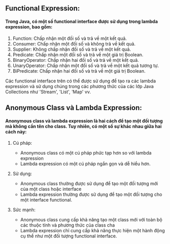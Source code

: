
## Functional Expression:

#### Trong Java, có một số functional interface được sử dụng trong lambda expression, bao gồm:

1. Function: Chấp nhận một đối số và trả về một kết quả.
2. Consumer: Chấp nhận một đối số và không trả về kết quả.
3. Supplier: Không chấp nhận đối số và trả về một kết quả.
4. Predicate: Chấp nhận một đối số và trả về một giá trị Boolean.
5. BinaryOperator: Chấp nhận hai đối số và trả về một kết quả.
6. UnaryOperator: Chấp nhận một đối số và trả về một kết quả tương tự.
7. BiPredicate: Chấp nhận hai đối số và trả về một giá trị Boolean.


Các functional interface trên có thể được sử dụng để tạo ra các lambda expression và sử dụng chúng trong các phương thức của các lớp Java Collections như 'Stream', 'List', 'Map' vv.



## Anonymous Class và Lambda Expression: 

#### Anonymous class và lambda expression là hai cách để tạo một đối tượng mà không cần tên cho class. Tuy nhiên, có một số sự khác nhau giữa hai cách này:


1. Cú pháp: 
    - Anonymous class có một cú pháp phức tạp hơn so với lambda expression
    - Lambda expression có một cú pháp ngắn gọn và dễ hiểu hơn.


2. Sử dụng: 
    - Anonymous class thường được sử dụng để tạo một đối tượng mới của một class hoặc interface
    - Lambda expression thường được sử dụng để tạo một đối tượng cho một interface functional.


3. Sức mạnh: 
    - Anonymous class cung cấp khả năng tạo một class mới với toàn bộ các thuộc tính và phương thức của class cha
    - Lambda expression chỉ cung cấp khả năng thực hiện một hành động cụ thể như một đối tượng functional interface.



